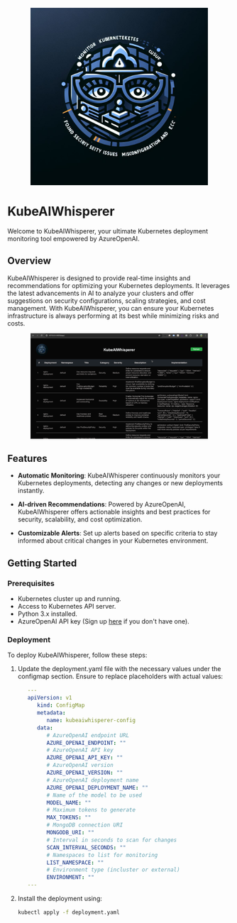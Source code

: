 <p align="center">
  <img src="https://github.com/containers-stack/KubeAIWhisperer/blob/main/static/logo.png?raw=true" width="400">
</p>

# KubeAIWhisperer

Welcome to KubeAIWhisperer, your ultimate Kubernetes deployment monitoring tool empowered by AzureOpenAI.

## Overview

KubeAIWhisperer is designed to provide real-time insights and recommendations for optimizing your Kubernetes deployments. It leverages the latest advancements in AI to analyze your clusters and offer suggestions on security configurations, scaling strategies, and cost management. With KubeAIWhisperer, you can ensure your Kubernetes infrastructure is always performing at its best while minimizing risks and costs.

<p align="center">
<img src="https://github.com/containers-stack/KubeAIWhisperer/blob/main/static/Screenshot.png" width="400" >
</p>


## Features

- **Automatic Monitoring**: KubeAIWhisperer continuously monitors your Kubernetes deployments, detecting any changes or new deployments instantly.

- **AI-driven Recommendations**: Powered by AzureOpenAI, KubeAIWhisperer offers actionable insights and best practices for security, scalability, and cost optimization.

- **Customizable Alerts**: Set up alerts based on specific criteria to stay informed about critical changes in your Kubernetes environment.

## Getting Started

### Prerequisites

- Kubernetes cluster up and running.
- Access to Kubernetes API server.
- Python 3.x installed.
- AzureOpenAI API key (Sign up [here](https://azure.microsoft.com/en-us/products/ai-services/openai-service) if you don't have one).

### Deployment
To deploy KubeAIWhisperer, follow these steps:

1. Update the deployment.yaml file with the necessary values under the configmap section. Ensure to replace placeholders with actual values:
   ```yaml
      ---
      apiVersion: v1
         kind: ConfigMap
         metadata:
            name: kubeaiwhisperer-config
         data:
            # AzureOpenAI endpoint URL
            AZURE_OPENAI_ENDPOINT: ""  
            # AzureOpenAI API key
            AZURE_OPENAI_API_KEY: ""
            # AzureOpenAI version
            AZURE_OPENAI_VERSION: ""
            # AzureOpenAI deployment name
            AZURE_OPENAI_DEPLOYMENT_NAME: ""
            # Name of the model to be used
            MODEL_NAME: ""
            # Maximum tokens to generate
            MAX_TOKENS: ""
            # MongoDB connection URI
            MONGODB_URI: ""
            # Interval in seconds to scan for changes
            SCAN_INTERVAL_SECONDS: ""
            # Namespaces to list for monitoring
            LIST_NAMESPACE: ""
            # Environment type (incluster or external)
            ENVIRONMENT: ""
      ---

2. Install the deployment using:
   ```bash
   kubectl apply -f deployment.yaml
